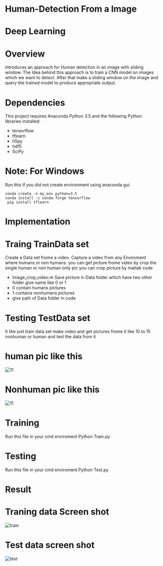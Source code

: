 # Human-Detection From a Image

# Deep Learning

# Overview
Introduces an approach for Human detection in an image with sliding window. 
The Idea behind this approach is to train a CNN model on images which we want to detect.
After that make a sliding window on the image and query the trained model to produce appropriate output. 

# Dependencies
This project requires Anaconda  Python 3.5  and the following Python libraries installed:
* tensorflow
* tflearn
* h5py
* hdf5
* SciPy
# Note: For Windows
Run this if you did not create environment using anaconda gui.
```
conda create -n my_env python=3.5  
conda install -c conda-forge tensorflow
 pip install tflearn
 ```
 # Implementation
 # Traing TrainData set
 Create a Data set frome a video. Capture a video from any Enviroment where humans or non hymans.
 you can get picture frome video by crop the single human or non human only pic
 you can crop picture by matlab code 
 * Image_crop_video.m
 Save picture in Data folder which have two other folder give name like 0 or 1
 * 0 contain humans pictures
 * 1 contains nonhumans pictures
 * give path of Data folder in code
  # Testing TestData set
   It like just train  data set make video and get pictures frome it like 10 to 15 nonhuman or human 
   and test the data from it
 # human pic like this

![11](https://user-images.githubusercontent.com/27928395/27203084-9c48dacc-523d-11e7-8d28-ec83d0636429.jpg)

 # Nonhuman pic like this
 ![11](https://user-images.githubusercontent.com/27928395/27203047-75651376-523d-11e7-85f8-f892c8b38c4f.jpg)
 
 # Training
 Run this file in your cmd enviroment 
 Python Train.py
 
 # Testing
 Run this file in your cmd enviroment 
 Python Test.py
 
 # Result
 # Traning data Screen shot
 ![train](https://user-images.githubusercontent.com/27928395/27202983-30fc0b18-523d-11e7-9ede-be669e3e1595.png)
 
 # Test  data screen shot
 ![test](https://user-images.githubusercontent.com/27928395/27203021-58888850-523d-11e7-9bb6-ec1cec32f165.png)
 
